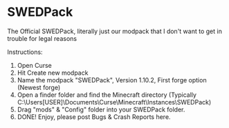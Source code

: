 # SWEDPack
The Official SWEDPack, literally just our modpack that I don't want to get in trouble for legal reasons

Instructions:
  1) Open Curse
  2) Hit Create new modpack
  3) Name the modpack "SWEDPack", Version 1.10.2, First forge option (Newest forge)
  4) Open a finder folder and find the Minecraft directory (Typically C:\Users\[USER]\Documents\Curse\Minecraft\Instances\SWEDPack)
  5) Drag "mods" & "Config" folder into your SWEDPack folder.
  6) DONE! Enjoy, please post Bugs & Crash Reports here.
